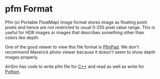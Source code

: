 # pfm Format

Pfm (or Portable FloatMap) image format stores image as floating point pixels and hence are not restricted to usual 0-255 pixel value range. This is useful for HDR images or images that describes something other than colors like depth.

One of the good viewer to view this file format is [PfmPad](https://sourceforge.net/projects/pfmpad/). We don't recommend Maverick photo viewer because it doesn't seem to show depth images properly.

AirSim has code to write pfm file for [C++](https://github.com/Microsoft/AirSim/blob/master/AirLib/include/common/common_utils/Utils.hpp#L637) and read as well as write for [Python](https://github.com/Microsoft/AirSim/tree/master/PythonClient//airsim/utils.py#L122).
